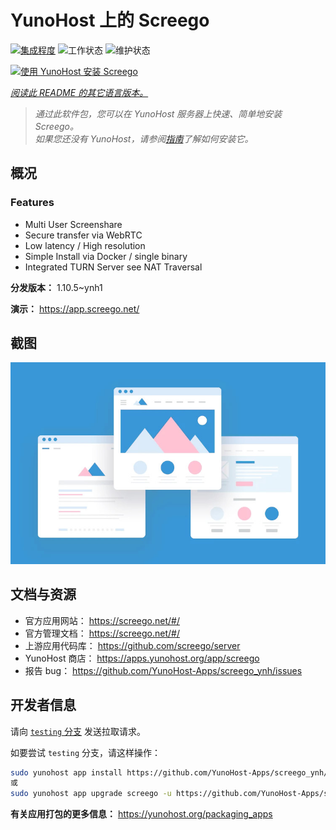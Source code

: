 <!--
注意：此 README 由 <https://github.com/YunoHost/apps/tree/master/tools/readme_generator> 自动生成
请勿手动编辑。
-->

# YunoHost 上的 Screego

[![集成程度](https://dash.yunohost.org/integration/screego.svg)](https://ci-apps.yunohost.org/ci/apps/screego/) ![工作状态](https://ci-apps.yunohost.org/ci/badges/screego.status.svg) ![维护状态](https://ci-apps.yunohost.org/ci/badges/screego.maintain.svg)

[![使用 YunoHost 安装 Screego](https://install-app.yunohost.org/install-with-yunohost.svg)](https://install-app.yunohost.org/?app=screego)

*[阅读此 README 的其它语言版本。](./ALL_README.md)*

> *通过此软件包，您可以在 YunoHost 服务器上快速、简单地安装 Screego。*  
> *如果您还没有 YunoHost，请参阅[指南](https://yunohost.org/install)了解如何安装它。*

## 概况

### Features

- Multi User Screenshare
- Secure transfer via WebRTC
- Low latency / High resolution
- Simple Install via Docker / single binary
- Integrated TURN Server see NAT Traversal


**分发版本：** 1.10.5~ynh1

**演示：** <https://app.screego.net/>

## 截图

![Screego 的截图](./doc/screenshots/example.jpg)

## 文档与资源

- 官方应用网站： <https://screego.net/#/>
- 官方管理文档： <https://screego.net/#/>
- 上游应用代码库： <https://github.com/screego/server>
- YunoHost 商店： <https://apps.yunohost.org/app/screego>
- 报告 bug： <https://github.com/YunoHost-Apps/screego_ynh/issues>

## 开发者信息

请向 [`testing` 分支](https://github.com/YunoHost-Apps/screego_ynh/tree/testing) 发送拉取请求。

如要尝试 `testing` 分支，请这样操作：

```bash
sudo yunohost app install https://github.com/YunoHost-Apps/screego_ynh/tree/testing --debug
或
sudo yunohost app upgrade screego -u https://github.com/YunoHost-Apps/screego_ynh/tree/testing --debug
```

**有关应用打包的更多信息：** <https://yunohost.org/packaging_apps>

